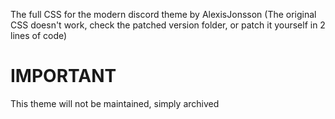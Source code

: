 The full CSS for the modern discord theme by AlexisJonsson (The original CSS doesn't work, check the patched version folder, or patch it yourself in 2 lines of code)

# IMPORTANT
This theme will not be maintained, simply archived
